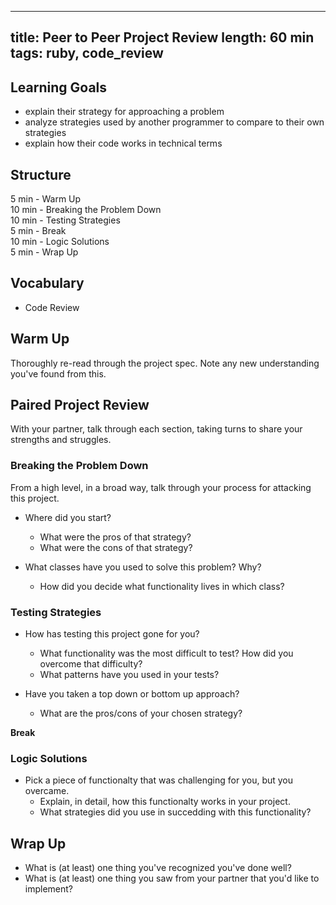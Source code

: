 
---
title: Peer to Peer Project Review
length: 60 min
tags: ruby, code_review
---  


## Learning Goals  
* explain their strategy for approaching a problem
* analyze strategies used by another programmer to compare to their own strategies
* explain how their code works in technical terms

## Structure  
5 min - Warm Up  
10 min - Breaking the Problem Down    
10 min - Testing Strategies  
5 min - Break  
10 min - Logic Solutions  
5 min - Wrap Up  

## Vocabulary  
* Code Review

## Warm Up  
Thoroughly re-read through the project spec. Note any new understanding you've found from this. 

## Paired Project Review  
With your partner, talk through each section, taking turns to share your strengths and struggles. 

### Breaking the Problem Down 
From a high level, in a broad way, talk through your process for attacking this project. 

* Where did you start? 
  * What were the pros of that strategy?
  * What were the cons of that strategy?  

* What classes have you used to solve this problem? Why?
  * How did you decide what functionality lives in which class? 

### Testing Strategies

* How has testing this project gone for you? 
  * What functionality was the most difficult to test? How did you overcome that difficulty?  
  * What patterns have you used in your tests?  
  
* Have you taken a top down or bottom up approach? 
  * What are the pros/cons of your chosen strategy?  
  
**Break**
  
### Logic Solutions  

* Pick a piece of functionalty that was challenging for you, but you overcame. 
  * Explain, in detail, how this functionalty works in your project. 
  * What strategies did you use in succedding with this functionality?  

## Wrap Up  
* What is (at least) one thing you've recognized you've done well? 
* What is (at least) one thing you saw from your partner that you'd like to implement? 
